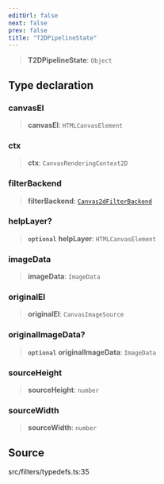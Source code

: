 ```yaml
---
editUrl: false
next: false
prev: false
title: "T2DPipelineState"
---
```


> **T2DPipelineState**: `Object`

## Type declaration

### canvasEl

> **canvasEl**: `HTMLCanvasElement`

### ctx

> **ctx**: `CanvasRenderingContext2D`

### filterBackend

> **filterBackend**: [`Canvas2dFilterBackend`](../classes/Canvas2dFilterBackend.md)

### helpLayer?

> **`optional`** **helpLayer**: `HTMLCanvasElement`

### imageData

> **imageData**: `ImageData`

### originalEl

> **originalEl**: `CanvasImageSource`

### originalImageData?

> **`optional`** **originalImageData**: `ImageData`

### sourceHeight

> **sourceHeight**: `number`

### sourceWidth

> **sourceWidth**: `number`

## Source

src/filters/typedefs.ts:35
